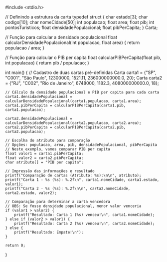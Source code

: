 #include <stdio.h>

// Definindo a estrutura da carta
typedef struct {
    char estado[3];
    char codigo[10];
    char nomeCidade[50];
    int populacao;
    float area;
    float pib;
    int pontosTuristicos;
    float densidadePopulacional;
    float pibPerCapita;
} Carta;

// Função para calcular a densidade populacional
float calcularDensidadePopulacional(int populacao, float area) {
    return populacao / area;
}

// Função para calcular o PIB per capita
float calcularPIBPerCapita(float pib, int populacao) {
    return pib / populacao;
}

int main() {
    // Cadastro de duas cartas pré-definidas
    Carta carta1 = {"SP", "C001", "São Paulo", 12300000, 1521.11, 236000000000.0, 20};
    Carta carta2 = {"RJ", "C002", "Rio de Janeiro", 6748000, 1182.3, 408000000000.0, 18};

    // Cálculo da densidade populacional e PIB per capita para cada carta
    carta1.densidadePopulacional = calcularDensidadePopulacional(carta1.populacao, carta1.area);
    carta1.pibPerCapita = calcularPIBPerCapita(carta1.pib, carta1.populacao);

    carta2.densidadePopulacional = calcularDensidadePopulacional(carta2.populacao, carta2.area);
    carta2.pibPerCapita = calcularPIBPerCapita(carta2.pib, carta2.populacao);

    // Escolha do atributo para comparação
    // Opções: populacao, area, pib, densidadePopulacional, pibPerCapita
    // Neste exemplo, vamos comparar PIB per capita
    float valor1 = carta1.pibPerCapita;
    float valor2 = carta2.pibPerCapita;
    char atributo[] = "PIB per capita";

    // Impressão das informações e resultado
    printf("Comparação de cartas (Atributo: %s):\n\n", atributo);
    printf("Carta 1 - %s (%s): %.2f\n", carta1.nomeCidade, carta1.estado, valor1);
    printf("Carta 2 - %s (%s): %.2f\n\n", carta2.nomeCidade, carta2.estado, valor2);

    // Comparação para determinar a carta vencedora
    // OBS: Se fosse densidade populacional, menor valor venceria
    if (valor1 > valor2) {
        printf("Resultado: Carta 1 (%s) venceu!\n", carta1.nomeCidade);
    } else if (valor2 > valor1) {
        printf("Resultado: Carta 2 (%s) venceu!\n", carta2.nomeCidade);
    } else {
        printf("Resultado: Empate!\n");
    }

    return 0;
}
